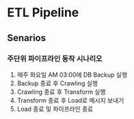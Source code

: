 # ETL Pipeline
## Senarios
### 주단위 파이프라인 동작 시나리오
1. 매주 화요일 AM 03:00에 DB Backup 실행
2. Backup 종료 후 Crawling 실행
3. Crawling 종료 후 Transform 실행
4. Transform 종료 후 Load로 메시지 보내기
5. Load 종료 및 파이프라인 종료